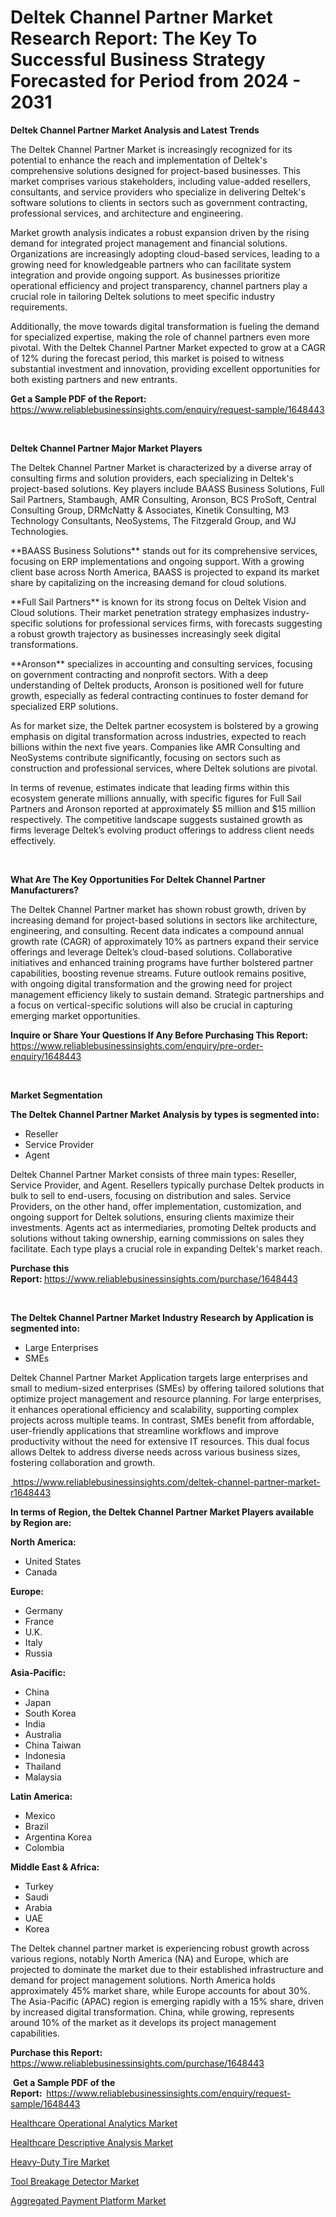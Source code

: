 <p><h1>Deltek Channel Partner Market Research Report: The Key To Successful Business Strategy Forecasted for Period from 2024 - 2031</h1></p><p><strong>Deltek Channel Partner Market Analysis and Latest Trends</strong></p>
<p><p>The Deltek Channel Partner Market is increasingly recognized for its potential to enhance the reach and implementation of Deltek's comprehensive solutions designed for project-based businesses. This market comprises various stakeholders, including value-added resellers, consultants, and service providers who specialize in delivering Deltek's software solutions to clients in sectors such as government contracting, professional services, and architecture and engineering.</p><p>Market growth analysis indicates a robust expansion driven by the rising demand for integrated project management and financial solutions. Organizations are increasingly adopting cloud-based services, leading to a growing need for knowledgeable partners who can facilitate system integration and provide ongoing support. As businesses prioritize operational efficiency and project transparency, channel partners play a crucial role in tailoring Deltek solutions to meet specific industry requirements.</p><p>Additionally, the move towards digital transformation is fueling the demand for specialized expertise, making the role of channel partners even more pivotal. With the Deltek Channel Partner Market expected to grow at a CAGR of 12% during the forecast period, this market is poised to witness substantial investment and innovation, providing excellent opportunities for both existing partners and new entrants.</p></p>
<p><strong>Get a Sample PDF of the Report:&nbsp;</strong> <a href="https://www.reliablebusinessinsights.com/enquiry/request-sample/1648443?utm_campaign=39&utm_medium=2&utm_source=Github&utm_content=ia&utm_term=15102024&utm_id=deltek-channel-partner">https://www.reliablebusinessinsights.com/enquiry/request-sample/1648443</a></p>
<p>&nbsp;</p>
<p><strong>Deltek Channel Partner Major Market Players</strong></p>
<p><p>The Deltek Channel Partner Market is characterized by a diverse array of consulting firms and solution providers, each specializing in Deltek's project-based solutions. Key players include BAASS Business Solutions, Full Sail Partners, Stambaugh, AMR Consulting, Aronson, BCS ProSoft, Central Consulting Group, DRMcNatty & Associates, Kinetik Consulting, M3 Technology Consultants, NeoSystems, The Fitzgerald Group, and WJ Technologies.</p><p>**BAASS Business Solutions** stands out for its comprehensive services, focusing on ERP implementations and ongoing support. With a growing client base across North America, BAASS is projected to expand its market share by capitalizing on the increasing demand for cloud solutions.</p><p>**Full Sail Partners** is known for its strong focus on Deltek Vision and Cloud solutions. Their market penetration strategy emphasizes industry-specific solutions for professional services firms, with forecasts suggesting a robust growth trajectory as businesses increasingly seek digital transformations.</p><p>**Aronson** specializes in accounting and consulting services, focusing on government contracting and nonprofit sectors. With a deep understanding of Deltek products, Aronson is positioned well for future growth, especially as federal contracting continues to foster demand for specialized ERP solutions.</p><p>As for market size, the Deltek partner ecosystem is bolstered by a growing emphasis on digital transformation across industries, expected to reach billions within the next five years. Companies like AMR Consulting and NeoSystems contribute significantly, focusing on sectors such as construction and professional services, where Deltek solutions are pivotal.</p><p>In terms of revenue, estimates indicate that leading firms within this ecosystem generate millions annually, with specific figures for Full Sail Partners and Aronson reported at approximately $5 million and $15 million respectively. The competitive landscape suggests sustained growth as firms leverage Deltek’s evolving product offerings to address client needs effectively.</p></p>
<p>&nbsp;</p>
<p><strong>What Are The Key Opportunities For Deltek Channel Partner Manufacturers?</strong></p>
<p><p>The Deltek Channel Partner market has shown robust growth, driven by increasing demand for project-based solutions in sectors like architecture, engineering, and consulting. Recent data indicates a compound annual growth rate (CAGR) of approximately 10% as partners expand their service offerings and leverage Deltek’s cloud-based solutions. Collaborative initiatives and enhanced training programs have further bolstered partner capabilities, boosting revenue streams. Future outlook remains positive, with ongoing digital transformation and the growing need for project management efficiency likely to sustain demand. Strategic partnerships and a focus on vertical-specific solutions will also be crucial in capturing emerging market opportunities.</p></p>
<p><strong>Inquire or Share Your Questions If Any Before Purchasing This Report:</strong> <a href="https://www.reliablebusinessinsights.com/enquiry/pre-order-enquiry/1648443?utm_campaign=39&utm_medium=2&utm_source=Github&utm_content=ia&utm_term=15102024&utm_id=deltek-channel-partner">https://www.reliablebusinessinsights.com/enquiry/pre-order-enquiry/1648443</a></p>
<p>&nbsp;</p>
<p><strong>Market Segmentation</strong></p>
<p><strong>The Deltek Channel Partner Market Analysis by types is segmented into:</strong></p>
<p><ul><li>Reseller</li><li>Service Provider</li><li>Agent</li></ul></p>
<p><p>Deltek Channel Partner Market consists of three main types: Reseller, Service Provider, and Agent. Resellers typically purchase Deltek products in bulk to sell to end-users, focusing on distribution and sales. Service Providers, on the other hand, offer implementation, customization, and ongoing support for Deltek solutions, ensuring clients maximize their investments. Agents act as intermediaries, promoting Deltek products and solutions without taking ownership, earning commissions on sales they facilitate. Each type plays a crucial role in expanding Deltek's market reach.</p></p>
<p><strong>Purchase this Report:&nbsp;</strong><a href="https://www.reliablebusinessinsights.com/purchase/1648443?utm_campaign=39&utm_medium=2&utm_source=Github&utm_content=ia&utm_term=15102024&utm_id=deltek-channel-partner">https://www.reliablebusinessinsights.com/purchase/1648443</a></p>
<p>&nbsp;</p>
<p><strong>The Deltek Channel Partner Market Industry Research by Application is segmented into:</strong></p>
<p><ul><li>Large Enterprises</li><li>SMEs</li></ul></p>
<p><p>Deltek Channel Partner Market Application targets large enterprises and small to medium-sized enterprises (SMEs) by offering tailored solutions that optimize project management and resource planning. For large enterprises, it enhances operational efficiency and scalability, supporting complex projects across multiple teams. In contrast, SMEs benefit from affordable, user-friendly applications that streamline workflows and improve productivity without the need for extensive IT resources. This dual focus allows Deltek to address diverse needs across various business sizes, fostering collaboration and growth.</p></p>
<p><a href="https://www.reliablebusinessinsights.com/deltek-channel-partner-market-r1648443?utm_campaign=39&utm_medium=2&utm_source=Github&utm_content=ia&utm_term=15102024&utm_id=deltek-channel-partner">&nbsp;https://www.reliablebusinessinsights.com/deltek-channel-partner-market-r1648443</a></p>
<p><strong>In terms of Region, the Deltek Channel Partner Market Players available by Region are:</strong></p>
<p>
    <p> <strong> North America: </strong>
        <ul>
            <li>United States</li>
            <li>Canada</li>
        </ul>
        </p> 
    <p> <strong> Europe: </strong>
        <ul>
            <li>Germany</li>
            <li>France</li>
            <li>U.K.</li>
            <li>Italy</li>
            <li>Russia</li>
        </ul>
        </p> 
    <p> <strong> Asia-Pacific: </strong>
        <ul>
            <li>China</li>
            <li>Japan</li>
            <li>South Korea</li>
            <li>India</li>
            <li>Australia</li>
            <li>China Taiwan</li>
            <li>Indonesia</li>
            <li>Thailand</li>
            <li>Malaysia</li>
        </ul>
        </p> 
    <p> <strong> Latin America: </strong>
        <ul>
            <li>Mexico</li>
            <li>Brazil</li>
            <li>Argentina Korea</li>
            <li>Colombia</li>
        </ul>
        </p> 
    <p> <strong> Middle East & Africa: </strong>
        <ul>
            <li>Turkey</li>
            <li>Saudi</li>
            <li>Arabia</li>
            <li>UAE</li>
            <li>Korea</li>
        </ul>
    </p>
    </p>
<p><p>The Deltek channel partner market is experiencing robust growth across various regions, notably North America (NA) and Europe, which are projected to dominate the market due to their established infrastructure and demand for project management solutions. North America holds approximately 45% market share, while Europe accounts for about 30%. The Asia-Pacific (APAC) region is emerging rapidly with a 15% share, driven by increased digital transformation. China, while growing, represents around 10% of the market as it develops its project management capabilities.</p></p>
<p><strong>Purchase this Report: </strong><a href="https://www.reliablebusinessinsights.com/purchase/1648443?utm_campaign=39&utm_medium=2&utm_source=Github&utm_content=ia&utm_term=15102024&utm_id=deltek-channel-partner">https://www.reliablebusinessinsights.com/purchase/1648443</a></p>
<p>&nbsp;<strong>Get a Sample PDF of the Report:&nbsp;&nbsp;</strong><a href="https://www.reliablebusinessinsights.com/enquiry/request-sample/1648443?utm_campaign=39&utm_medium=2&utm_source=Github&utm_content=ia&utm_term=15102024&utm_id=deltek-channel-partner">https://www.reliablebusinessinsights.com/enquiry/request-sample/1648443</a></p>
<p><strong></strong></p>
<p><p><a href="https://www.linkedin.com/pulse/healthcare-operational-analytics-market-consolidation-ygjlc?trk=public_post_embed_feed-article-content&utm_campaign=39&utm_medium=2&utm_source=Github&utm_content=ia&utm_term=15102024&utm_id=deltek-channel-partner">Healthcare Operational Analytics Market</a></p><p><a href="https://www.linkedin.com/pulse/healthcare-descriptive-analysis-market-strategic-insights-product-d7sme?trk=public_post_embed_feed-article-content&utm_campaign=39&utm_medium=2&utm_source=Github&utm_content=ia&utm_term=15102024&utm_id=deltek-channel-partner">Healthcare Descriptive Analysis Market</a></p><p><a href="https://www.linkedin.com/pulse/heavy-duty-tire-market-outlook-complete-industry-analysis-pmipe?trk=public_post_embed_feed-article-content&utm_campaign=39&utm_medium=2&utm_source=Github&utm_content=ia&utm_term=15102024&utm_id=deltek-channel-partner">Heavy-Duty Tire Market</a></p><p><a href="https://github.com/hegwervaemeruk/Market-Research-Report-List-1/blob/main/tool-breakage-detector-market.md?utm_campaign=39&utm_medium=2&utm_source=Github&utm_content=ia&utm_term=15102024&utm_id=deltek-channel-partner">Tool Breakage Detector Market</a></p><p><a href="https://github.com/daltondngelvin/Market-Research-Report-List-1/blob/main/aggregated-payment-platform-market.md?utm_campaign=39&utm_medium=2&utm_source=Github&utm_content=ia&utm_term=15102024&utm_id=deltek-channel-partner">Aggregated Payment Platform Market</a></p></p>
